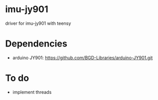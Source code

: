 # imu-jy901
driver for imu-jy901 with teensy

# Dependencies
* arduino JY901: https://github.com/BGD-Libraries/arduino-JY901.git

# To do 
* implement threads